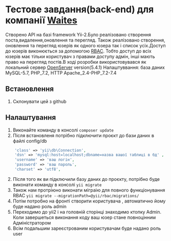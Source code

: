# Тестове завдання(back-end) для компанії [Waites](https://waites.com.ua/)
Створено API на базі framework Yii-2.Було реалізовано створення поста,видалення,оновлення та перегляд.
Також реалізовано створення, оновлення та перегляд юзерів як одного юзера так і список усіх.Доступ до юзерів 
виконюється за допомогою [RBAC](https://www.yiiframework.com/doc/guide/2.0/en/security-authorization). Тобто 
доступ до всіх юзерів має тільки користувач з правами доступу адмін, інші мають право на перегляд постів.В ході розробки 
використовувався як локальний сервер [OpenServer](https://ru.wikipedia.org/wiki/Xinuos_OpenServer) version(5.4.1) 
Налаштуввання: база даних MySQL-5.7, PHP_7.2, HTTP Apache_2.4-PHP_7.2-7.4
## Встановлення 
1. Склонувати цей з github
## Налаштування
1. Виконайте команду в консолі `composer update`
2. Після встановленя потрібно підключити проєкт до бази даних в файлі config/db
```php
    'class' => 'yii\db\Connection',
    'dsn' => 'mysql:host=localhost;dbname=назва вашої таблиці в бд' ,
    'username' => 'ваш логін',
    'password' => 'ваш пароль',
    'charset' => 'utf8',
```

2. Після того як ви підключили базу даних до проєкту, потрібно буде виконати команду в консолі
`yii migrate`
3. Також нам протріюно виконати міграію для повного функціонування RBAC `yii migrate --migrationPath=@yii/rbac/migrations/`
4. Потім потробно на фронті створити користувача , автоматично йому буде надано роль admin
5. Переходимо до yii2 і на головній сторінці знаходимо ктопку Admin. Коли завершеться виконання коду ваш юзер стане 
   повноцінним Адміністратором
6. Всім подальшим зареєстрованим користувачам буде надано роль user


